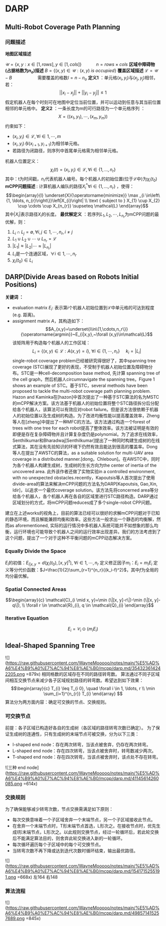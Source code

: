 # DARP
## Multi-Robot Coverage Path Planning

### 问题描述

**地图区域描述**

$\mathcal{U}=\{x,y:x\in[1,rows],y\in[1,cols]\}~~~~~~~~~~~~n=rows \times cols$
**区域中障碍物(占据格数为$n_o$)描述**
$B=\{(x,y)\in\mathcal{U}:(x,y)~is~occupied\}$
 **覆盖区域描述**
$\mathcal{L}=\mathcal{U}-B~~~~~~~~~~~~~~~~~~~~~$需要覆盖的格数$l=n-n_o$
**定义1** ：单元格$(x_i, y_i)$与$(x_j,y_j)$相邻，若：
$$||x_i-x_j||+||y_i-y_j||\leq 1$$
假定机器人在每个时刻可在地图中定位当前位置，并可以运动到任意与其当前位置相邻的单元格中。
**定义2** ：一条长度为m的可行路径为一个单元格序列 ：
$$X=((x_1,y_1),\cdots,(x_m,y_m))$$
约束如下：
* $(x_i,y_i)\in{\mathcal{L}}, \forall i\in{1,\cdots,m}$
* $(x_i,y_i)与(x_{i+1},y_{i+1})$为相邻单元格。
* 若路径为闭路径，则序列中首尾单元格需为相邻单元格。

机器人位置定义：
$$\chi_{i}(t)=\left(x_{i}, y_{i}\right) \in \mathcal{L}, \forall i \in\left\{1, \ldots, n_{r}\right\}$$
其中：t为时间戳，$n_r$代表机器人编号。每个机器人的初始位置(位于$\mathcal{L}$中)为$\chi_i(t_0)$
**mCPP问题描述** : 计算机器人编队的路径$X_{i}^{*} \forall i \in\left\{1, \ldots, n_{r}\right\}$ ，使得：
$$\begin{array}{l}
\underset{X}{\operatorname{minimize}} \max _{i \in\left\{1, \ldots, n_{r}\right\}}\left|X_{i}\right| \\
\text { subject to } X_{1} \cup X_{2} \cup \cdots \cup X_{n_{r}} \supseteq \mathcal{L}
\end{array}$$
其中$|X_i|$表示路径$X_i$的长度。
**最优解定义** ：若序列${L_1,L_2,\cdots,L_{n_r}}$为mCPP问题的最优解，则：
1. $L_i\cap L_j=\emptyset,\forall i,j\in1,\cdots,n_r,i\ne j$
2. $L_1 \cup L_2 \cup\cdots\cup L_{n_r}=\mathcal{L}$
3. $|L_1| \approx |L_2| \cdots \approx |L_{n_r}|$
4. $L_i$是一个连通区域，$\forall i \in1,\cdots,n_r$
5. $\chi_i(t_0)\in L_i$
## DARP(Divide Areas based on Robots Initial Positions)
**关键词 ：** 
* evaluation matrix $E_i$:  表示第$i$个机器人初始位置到$\mathcal{L}$中单元格的可达到程度(e.g. 距离)。
* assignment matrix $A$，其构造如下：
$$A_{x,y}=\underset{i\in\{1,\cdots,n_r\}}{\operatorname{argmin}}~E_{i|x,y},~\forall (x,y)\in\mathcal{L}$$
该矩阵用于构造每个机器人的工作区域：
$$L_i=\{(x,y)\in\mathcal{L}:A(x,y)=i\},~\forall i\in\{1,\cdots,n_r\}~~~~~k_i=|L_i|$$single-robot coverage problem已经被研究得很好了，其中spanning tree coverage (STC)展现了更好的表现，不受制于机器人初始位置及障碍物分布。STC是一种cell-decomposition base method, 先计算 spanning tree of the cell graph，然后机器人circumnavigate the spanning tree。Figure 1 shows an example of STC。基于STC，several methods have been proposed to tackle the multi-robot coverage path planning problem. Hazon and Kaminka在[hazon]中首次提出了一种基于STC算法的名为MSTC的mCPP解决方案。该方法基于机器人的初始位置将整个STC路径拆分后分配给各个机器人，该算法可以有效应对robot failure。但是该方法很依赖于机器人的初始位置以及生成树的构造。为了改进均衡性能以提高覆盖效率，Zheng等人在[zheng]中提出了一种MFC的方法。该方法通过构造一个forest of trees with one tree for each robot提高了整体效率。该方法被证明是有效的即便是存在复杂障碍物并且计算复杂度仍是polynomial。为了追求在线效率，Senthilkumar和Bharadwaj[Senthilkumar]提出了一种同时构建生成树的在线式算法，其在没有先验知识的环境下仍然有效且能达到很高的覆盖率。Dong等人在提出了AWSTC的算法，as a suitable solution for multi-UAV area coverage in a distributed manner.[dong，Chleboun]。在AWSTC中，同时为各个机器人构建生成树，生成树的生长方向为the center of inertia of the uncovered area. 此外该作者还做了实物实验in a controlled environment, with no unexpected obstacles.recently，Kapoutsis等人首次提出了使用divide-area的算法来解决mCPP问题的方法名为DARP[Kapoutsis, Gao,Xin, Idir]，以追求一个最优coverage solution。该方法先将concerned area等分给各个机器人，各个机器人再在各自的区域里进行STC路径构造。DARP通过区域划分的方式，将mCPP问题reduces成了多个single-robot CPP问题。

建立在上述works的视角上，目前的算法已经可以很好的求解mCPP问题对于已知的静态环境，而且解能兼顾均衡和效率。这些方法一般求出一个静态的均衡解，然而as aforementioned, 实际的运行情况中多机器人系统可能并不如想象的那么均衡，运行环境也可能导致个机器人之间的运行效率出现差异。我们的方法考虑到了这个问题，提出了一个对于这种不平衡问题的mCPP动态解决方案。
### Equally Divide the Space
$E_i$的初值：$E_{i|x,y}=d(\chi_i(t_0),[x,y]^\tau),~\forall i\in{1,\cdots,n_r}$
定义修正因子$m_i$：$E_i=m_iE_i$
定义等分代价函数：$J=\frac{1}{2}\sum_{r=1}^{n_r}{(k_i-f)^2}$，其中$f$为全局的均分最优解。
### Spatial Connected Areas
$$\begin{array}{c}
\mathcal{C}_{i \mid x, y}=\min (\|[x, y]-r\|)-\min (\|[x, y]-q\|), \\
\forall r \in \mathcal{R}_{i}, q \in \mathcal{Q}_{i}
\end{array}$$
### Iterative Equation
$$E_{i}=\mathcal{C}_{i} \odot\left(m_{i} E_{i}\right)$$

## Ideal-Shaped Spanning Tree 
![](https://raw.githubusercontent.com/WayneMooooo/notes/main/%E5%AD%A6%E4%B9%A0%E7%AC%94%E8%AE%B0/mcpp/darp.md/354323614242205.png =879x)
相同格数的区域存在不同的路径转弯数。
算法通过不同子区域间相互交换节点来减少各子区域规划路径的转弯数。希望达到如下效果：
$$\begin{array}{c}
T_{i} \leq T_{i 0}, \quad \forall i \in 1, \ldots, r \\
\min \sum_{i=1}^{n_{r}} T_{i}
\end{array}
$$
算法分为两方面内容：确定可交换的节点、交换规则。

### 可交换节点
前提：各子区域已构造好各自的生成树（各区域的路径转弯次数已确定）。
为了保证生成树的连通性，只有生成树的末端节点可被交换，分为以下三类：
* I-shaped end node：存在两次转弯，当该点被舍弃，仍存在两次转弯。
* L-shaped end node：存在四次转弯，当该点被舍弃时，转弯数减少两次。
* T-shaped end node：存在四次转弯，当该点被舍弃时，该点处不存在转弯。

![三种 end node](https://raw.githubusercontent.com/WayneMooooo/notes/main/%E5%AD%A6%E4%B9%A0%E7%AC%94%E8%AE%B0/mcpp/darp.md/41145614260085.png =614x)

### 交换规则
为了确保能够减少转弯次数，节点交换需满足如下原则：
* 每次交换意味着一个子区域舍弃一个末端节点，另一个子区域接收此节点。
* 在舍弃一个末端节点时，T形末端节点首选，L形次之。在接收节点时，优先生成I形末端节点，L形次之。以此规则交换节点，经过一轮循环后，若此轮交换后不能满足算法目的，则舍弃此轮交换进入新的一轮循环。
* 每次循环遍历每个子区域中的每个可交换节点。
* 当转弯次数不再下降或达到迭代次数时循环结束，输出最优路径。

![](https://raw.githubusercontent.com/WayneMooooo/notes/main/%E5%AD%A6%E4%B9%A0%E7%AC%94%E8%AE%B0/mcpp/darp.md/1541715255191.png =668x)
左164 右148

### 算法流程
![](https://raw.githubusercontent.com/WayneMooooo/notes/main/%E5%AD%A6%E4%B9%A0%E7%AC%94%E8%AE%B0/mcpp/darp.md/498571415257689.png =845x)

